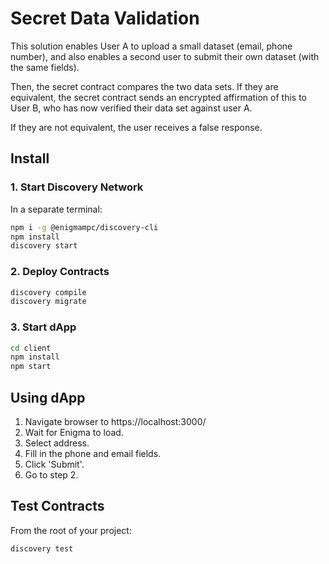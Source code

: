# Secret Data Validation

This solution enables User A to upload a small dataset (email, phone number), 
and also enables a second user to submit their own dataset (with the same fields).

Then, the secret contract compares the two data sets.
If they are equivalent, the secret contract sends an encrypted affirmation of this to User B,
who has now verified their data set against user A.

If they are not equivalent, the user receives a false response.

## Install
### 1. Start Discovery Network
In a separate terminal:
```bash
npm i -g @enigmampc/discovery-cli
npm install
discovery start
```
### 2. Deploy Contracts
```bash
discovery compile
discovery migrate
```
### 3. Start dApp
```bash
cd client
npm install
npm start
```

## Using dApp
1. Navigate browser to https://localhost:3000/
2. Wait for Enigma to load.
3. Select address.
4. Fill in the phone and email fields.
5. Click 'Submit'.
6. Go to step 2.

## Test Contracts
From the root of your project:
```bash
discovery test
```
